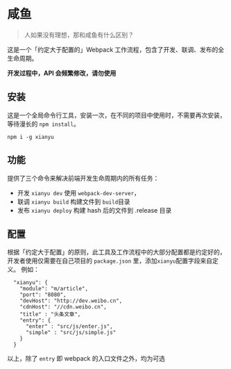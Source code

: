 # 咸鱼

> 人如果没有理想，那和咸鱼有什么区别？

这是一个「约定大于配置的」Webpack 工作流程，包含了开发、联调、发布的全生命周期。

**开发过程中，API 会频繁修改，请勿使用**

## 安装
这是一个全局命令行工具，安装一次，在不同的项目中使用时，不需要再次安装，等待漫长的 `npm install`。
```
npm i -g xianyu
```

## 功能

提供了三个命令来解决前端开发生命周期内的所有任务：

* 开发
`xianyu dev`
使用 `webpack-dev-server`，
* 联调
`xianyu build`
构建文件到 `build`目录
* 发布
`xianyu deploy`
构建 hash 后的文件到 .release 目录

## 配置
根据「约定大于配置」的原则，此工具及工作流程中的大部分配置都是约定好的，开发者使用仅需要在自己项目的 `package.json` 里，添加`xianyu`配置字段来自定义。
例如：
```
  "xianyu": {
    "module": "m/article",
    "port": "8080",
    "devHost": "http://dev.weibo.cn",
    "cdnHost": "//cdn.weibo.cn",
    "title" : "头条文章",
    "entry": {
      "enter" : "src/js/enter.js",
      "simple" : "src/js/simple.js"
    }
  }
```
以上，除了 `entry` 即 webpack 的入口文件之外，均为可选




